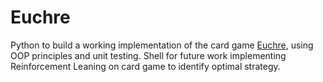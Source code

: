 # Euchre

Python to build a working implementation of the card game <a href="https://en.wikipedia.org/wiki/Euchre">Euchre</a>, using OOP principles and unit testing. Shell for future work implementing Reinforcement Leaning on card game to identify optimal strategy. 
